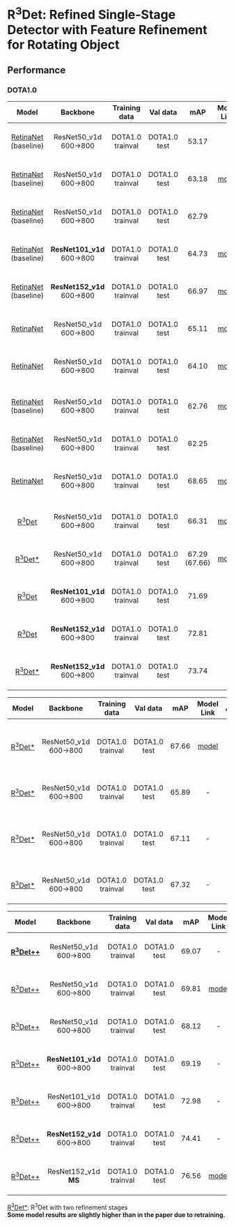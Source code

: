 # R<sup>3</sup>Det: Refined Single-Stage Detector with Feature Refinement for Rotating Object

## Performance
### DOTA1.0
| Model |    Backbone    |    Training data    |    Val data    |    mAP   | Model Link | Anchor | Reg. Loss| Angle Range | lr schd | Data Augmentation | GPU | Image/GPU | Configs |      
|:------------:|:------------:|:------------:|:---------:|:-----------:|:----------:|:-----------:|:-----------:|:---------:|:---------:|:---------:|:---------:|:---------:|:---------:|    
| [RetinaNet](https://github.com/DetectionTeamUCAS/RetinaNet_Tensorflow_Rotation) (baseline) | ResNet50_v1d 600->800 | DOTA1.0 trainval | DOTA1.0 test | 53.17 | - | H | smooth L1 | 90 | 1x | No | 8X GeForce RTX 2080 Ti | 1 | [cfgs_res50_dota_v3.py](./libs/configs/DOTA1.0/baseline/cfgs_res50_dota_v3.py) |    
| [RetinaNet](https://github.com/DetectionTeamUCAS/RetinaNet_Tensorflow_Rotation) (baseline) | ResNet50_v1d 600->800 | DOTA1.0 trainval | DOTA1.0 test | 63.18 | [model](https://drive.google.com/file/d/18Z3NWhL4gQB5yJLCXBcHBnK-6BPle3m1/view?usp=sharing) | H | smooth L1 | 90 | 1x | No |**1X** GeForce RTX 2080 Ti | 1 | [cfgs_res50_dota_v4.py](./libs/configs/DOTA1.0/baseline/cfgs_res50_dota_v4.py) |     
| [RetinaNet](https://github.com/DetectionTeamUCAS/RetinaNet_Tensorflow_Rotation) (baseline) | ResNet50_v1d 600->800 | DOTA1.0 trainval | DOTA1.0 test | 62.79 | - | H | smooth L1 | 90 | **2x** | No | 8X GeForce RTX 2080 Ti | 1 | [cfgs_res50_dota_v8.py](./libs/configs/DOTA1.0/baseline/cfgs_res50_dota_v8.py) |     
| [RetinaNet](https://github.com/DetectionTeamUCAS/RetinaNet_Tensorflow_Rotation) (baseline) | **ResNet101_v1d** 600->800 | DOTA1.0 trainval | DOTA1.0 test | 64.73 | [model](https://drive.google.com/file/d/16XCbS9T-tTr7ySa-qlyc8TuufAxJTvD4/view?usp=sharing) | H | smooth L1 | 90 | 1x | No | 1X GeForce RTX 2080 Ti | 1 | [cfgs_res101_dota_v9.py](./libs/configs/DOTA1.0/baseline/cfgs_res101_dota_v9.py) |   
| [RetinaNet](https://github.com/DetectionTeamUCAS/RetinaNet_Tensorflow_Rotation) (baseline) | **ResNet152_v1d** 600->800 | DOTA1.0 trainval | DOTA1.0 test | 66.97 | [model](https://drive.google.com/file/d/1OdexYmEGH8hyucbdKZinGqvRNFveZ1AQ/view?usp=sharing) | H | smooth L1 | 90 | 1x | No | 1X GeForce RTX 2080 Ti | 1 | [cfgs_res152_dota_v12.py](./libs/configs/DOTA1.0/baseline/cfgs_res101_dota_v12.py) |
| [RetinaNet](https://github.com/DetectionTeamUCAS/RetinaNet_Tensorflow_Rotation) | ResNet50_v1d 600->800 | DOTA1.0 trainval | DOTA1.0 test | 65.11 | [model](https://drive.google.com/file/d/1vnJd4FEvy61yvcYqhZJgfnxJ3fByULOR/view?usp=sharing) | H | smooth L1 + **atan(theta)** | 90 | 1x | No | 1X GeForce RTX 2080 Ti | 1 | [cfgs_res50_dota_v16.py](./libs/configs/DOTA1.0/baseline/cfgs_res101_dota_v16.py) |     
| [RetinaNet](https://github.com/DetectionTeamUCAS/RetinaNet_Tensorflow_Rotation) | ResNet50_v1d 600->800 | DOTA1.0 trainval | DOTA1.0 test | 64.10 | [model](https://drive.google.com/file/d/1SgiDME_gHzKrFxoZSjS9E-_QbGiBr9lV/view?usp=sharing) | H | smooth L1 | **180** | 1x | No | 1X GeForce RTX 2080 Ti | 1 | [cfgs_res50_dota_v15.py](./libs/configs/DOTA1.0/baseline/cfgs_res101_dota_v15.py) |     
|  |  |  |  |  |  |  |  |  |  |  |  |  |
| [RetinaNet](https://github.com/DetectionTeamUCAS/RetinaNet_Tensorflow_Rotation) (baseline) | ResNet50_v1d 600->800 | DOTA1.0 trainval | DOTA1.0 test | 62.76 | [model](https://drive.google.com/file/d/1n0O6qLJjdDewb_9FDgsGkISevL7SLD8_/view?usp=sharing) | R | smooth L1 | 90 | 1x | No | 1X GeForce RTX 2080 Ti | 1 | [cfgs_res50_dota_v1.py](./libs/configs/DOTA1.0/baseline/cfgs_res50_dota_v1.py) |
| [RetinaNet](https://github.com/DetectionTeamUCAS/RetinaNet_Tensorflow_Rotation) (baseline) | ResNet50_v1d 600->800 | DOTA1.0 trainval | DOTA1.0 test | 62.25 | - | R | smooth L1 | 90 | **2x** | No | **8X** GeForce RTX 2080 Ti | 1 | [cfgs_res50_dota_v10.py](./libs/configs/DOTA1.0/baseline/cfgs_res50_dota_v10.py) |
| [RetinaNet](https://github.com/DetectionTeamUCAS/RetinaNet_Tensorflow_Rotation) | ResNet50_v1d 600->800 | DOTA1.0 trainval | DOTA1.0 test | 68.65 | [model](https://drive.google.com/file/d/17RLZK0CwIgqtCAnifa0huWCa3EAaTw_l/view?usp=sharing) | R | [**iou-smooth L1**](https://arxiv.org/abs/1811.07126) | 90 | 1x | No | 1X GeForce RTX 2080 Ti | 1 | [cfgs_res50_dota_v5.py](./libs/configs/DOTA1.0/baseline/cfgs_res50_dota_v5.py) |    
|  |  |  |  |  |  |  |  |  |  |  |  |  |  |
| [R<sup>3</sup>Det](https://arxiv.org/abs/1908.05612) | ResNet50_v1d 600->800 | DOTA1.0 trainval | DOTA1.0 test | 66.31 | [model](https://drive.google.com/file/d/1cBKxcePQFIv3yKQTOVw598nb-IwUXJV_/view?usp=sharing)  | H + R | smooth L1 | 90 | 2x | No | 4X GeForce RTX 2080 Ti | 1 | [cfgs_res50_dota_r3det_v1.py](./libs/configs/DOTA1.0/r3det/cfgs_res50_dota_r3det_v1.py) |
| [R<sup>3</sup>Det*](https://arxiv.org/abs/1908.05612) | ResNet50_v1d 600->800 | DOTA1.0 trainval | DOTA1.0 test | 67.29 (67.66) | [model](https://drive.google.com/file/d/1RfnLyNgy5pwVuCvOmGao0ytC5jfSRQjx/view?usp=sharing) | H + R | smooth L1 | 90 | 2x | No | 2X GeForce RTX 2080 Ti | 1 | [cfgs_res50_dota_r3det_v2.py](./libs/configs/DOTA1.0/r3det/cfgs_res50_dota_r3det_v2.py) |
| [R<sup>3</sup>Det](https://arxiv.org/abs/1908.05612) | **ResNet101_v1d** 600->800 | DOTA1.0 trainval | DOTA1.0 test | 71.69 | -  | H + R | smooth L1 | 90 | 3x | Yes | 8X GeForce RTX 2080 Ti | 1 | - |
| [R<sup>3</sup>Det](https://arxiv.org/abs/1908.05612) | **ResNet152_v1d** 600->800 | DOTA1.0 trainval | DOTA1.0 test | 72.81 | -  | H + R | smooth L1 | 90 | **4x** | Yes | 8X GeForce RTX 2080 Ti | 1 | - |
| [R<sup>3</sup>Det*](https://arxiv.org/abs/1908.05612) | **ResNet152_v1d** 600->800 | DOTA1.0 trainval | DOTA1.0 test | 73.74 | -  | H + R | smooth L1 | 90 | **4x** | Yes | 8X GeForce RTX 2080 Ti | 1 | - |

| Model |    Backbone    |    Training data    |    Val data    |    mAP   | Model Link | Anchor | Anchor Scale |  Anchor Ratio | Positive Threshold | Negative Threshold | Reg. Loss| Angle Range | lr schd | Data Augmentation | GPU | Image/GPU | Configs |      
|:------------:|:------------:|:------------:|:---------:|:-----------:|:----------:|:-----------:|:----------:|:-----------:|:-----------:|:---------:|:---------:|:---------:|:---------:|:---------:|:---------:|:---------:|:---------:|    
| [R<sup>3</sup>Det*](https://arxiv.org/abs/1908.05612) | ResNet50_v1d 600->800 | DOTA1.0 trainval | DOTA1.0 test | 67.66 | [model](https://drive.google.com/file/d/1RfnLyNgy5pwVuCvOmGao0ytC5jfSRQjx/view?usp=sharing) | H + R | [2 ** 0, 2 ** (1.0 / 3.0), 2 ** (2.0 / 3.0)] | [1, 1 / 2, 2., 1 / 3., 3., 5., 1 / 5.] | [0.5, 0.6, 0.7] | [0.4, 0.5, 0.6] | smooth L1 | 90 | 2x | No | 2X GeForce RTX 2080 Ti | 1 | [cfgs_res50_dota_r3det_v2.py](./libs/configs/DOTA1.0/r3det/cfgs_res50_dota_r3det_v2.py) |
| [R<sup>3</sup>Det*](https://arxiv.org/abs/1908.05612) | ResNet50_v1d 600->800 | DOTA1.0 trainval | DOTA1.0 test | 65.89 | - | H + R | [1.] | [1.] | [0.5, 0.6, 0.7] | [0.4, 0.5, 0.6] | smooth L1 | 90 | 2x | No | 4X GeForce RTX 2080 Ti | 1 | [cfgs_res50_dota_r3det_v9.py](./libs/configs/DOTA1.0/r3det/cfgs_res50_dota_r3det_v9.py) |
| [R<sup>3</sup>Det*](https://arxiv.org/abs/1908.05612) | ResNet50_v1d 600->800 | DOTA1.0 trainval | DOTA1.0 test | 67.11 | - | H + R | [2 ** 0, 2 ** (1.0 / 3.0), 2 ** (2.0 / 3.0)] | [1.] | [0.35, 0.5, 0.6] | [0.25, 0.4, 0.5] | smooth L1 | 90 | 2x | No | 4X GeForce RTX 2080 Ti | 1 | [cfgs_res50_dota_r3det_v5.py](./libs/configs/DOTA1.0/r3det/cfgs_res50_dota_r3det_v5.py) |
| [R<sup>3</sup>Det*](https://arxiv.org/abs/1908.05612) | ResNet50_v1d 600->800 | DOTA1.0 trainval | DOTA1.0 test | 67.32 | - | H + R | [1.] | [1.] | [0.35, 0.5, 0.6] | [0.25, 0.4, 0.5] | smooth L1 | 90 | 2x | No | 4X GeForce RTX 2080 Ti | 1 | [cfgs_res50_dota_r3det_v7.py](./libs/configs/DOTA1.0/r3det/cfgs_res50_dota_r3det_v7.py) |

| Model |    Backbone    |    Training data    |    Val data    |    mAP   | Model Link | InLD | Anchor | Reg. Loss| Angle Range | lr schd | Data Augmentation | GPU | Image/GPU | Configs |      
|:------------:|:------------:|:------------:|:---------:|:-----------:|:----------:|:-----------:|:-----------:|:-----------:|:---------:|:---------:|:---------:|:---------:|:---------:|:---------:|    
| **[R<sup>3</sup>Det++](https://yangxue0827.github.io/SCRDet++.html)** | ResNet50_v1d 600->800 | DOTA1.0 trainval | DOTA1.0 test | 69.07 | - | {4,4,3,2,2} | H + R | smooth L1 | 90 | 2x | No | 4X GeForce RTX 2080 Ti | 1 | [cfgs_res50_dota_r3det_plusplus_v2.py](./libs/configs/DOTA1.0/r3det_plusplus/cfgs_res50_dota_r3det_plusplus_v2.py) |
| [R<sup>3</sup>Det++](https://yangxue0827.github.io/SCRDet++.html) | ResNet50_v1d 600->800 | DOTA1.0 trainval | DOTA1.0 test | 69.81 | [model](https://drive.google.com/file/d/12_7-7ihl5Nozvja6aQjLEzxY8RUy0px5/view?usp=sharing) | **{1,1,1,1,1}** | H + R | smooth L1 | 90 | 2x | No | 4X GeForce RTX 2080 Ti | 1 | [cfgs_res50_dota_r3det_plusplus_v3.py](./libs/configs/DOTA1.0/r3det_plusplus/cfgs_res50_dota_r3det_plusplus_v3.py) |
| [R<sup>3</sup>Det++](https://yangxue0827.github.io/SCRDet++.html) | ResNet50_v1d 600->800 | DOTA1.0 trainval | DOTA1.0 test | 68.12 | - | {1,1,1,1,1} + **binary** | H + R | smooth L1 | 90 | 2x | No | 4X GeForce RTX 2080 Ti | 1 | [cfgs_res50_dota_r3det_plusplus_v7.py](./libs/configs/DOTA1.0/r3det_plusplus/cfgs_res50_dota_r3det_plusplus_v7.py) |
| [R<sup>3</sup>Det++](https://yangxue0827.github.io/SCRDet++.html) | **ResNet101_v1d** 600->800 | DOTA1.0 trainval | DOTA1.0 test | 69.19 | - | {1,1,1,1,1} | H + R | smooth L1 | 90 | 2x | No | 4X GeForce RTX 2080 Ti | 1 | [cfgs_res101_dota_r3det_plusplus_v4.py](./libs/configs/DOTA1.0/r3det_plusplus/cfgs_res50_dota_r3det_plusplus_v4.py) |
| [R<sup>3</sup>Det++](https://yangxue0827.github.io/SCRDet++.html) | ResNet101_v1d 600->800 | DOTA1.0 trainval | DOTA1.0 test | 72.98 | - | {1,1,1,1,1} | H + R | smooth L1 | 90 | 3x | Yes | 4X GeForce RTX 2080 Ti | 1 | [cfgs_res101_dota_r3det_plusplus_v5.py](./libs/configs/DOTA1.0/r3det_plusplus/cfgs_res50_dota_r3det_plusplus_v5.py) |
| [R<sup>3</sup>Det++](https://yangxue0827.github.io/SCRDet++.html) | **ResNet152_v1d** 600->800 | DOTA1.0 trainval | DOTA1.0 test | 74.41 | - | {4,4,3,2,2} | H + R | smooth L1 | 90 | 4x | Yes | 8X GeForce RTX 2080 Ti | 1 | - |
| [R<sup>3</sup>Det++](https://yangxue0827.github.io/SCRDet++.html) | ResNet152_v1d **MS** | DOTA1.0 trainval | DOTA1.0 test | 76.56 | [model](https://drive.google.com/file/d/1DTEwh1Uyj14PgCjGFZW4jOdWdMw7GJQf/view?usp=sharing)  | {4,4,3,2,2} | H + R + more | smooth L1 | 90 | 6x | Yes | 4X GeForce RTX 2080 Ti | 1 | [cfgs_res152_dota_r3det_plusplus_v1.py](./libs/configs/DOTA1.0/r3det_plusplus/cfgs_res50_dota_r3det_plusplus_v1.py) |

[R<sup>3</sup>Det*](https://arxiv.org/abs/1908.05612): R<sup>3</sup>Det with two refinement stages      
**Some model results are slightly higher than in the paper due to retraining.**
